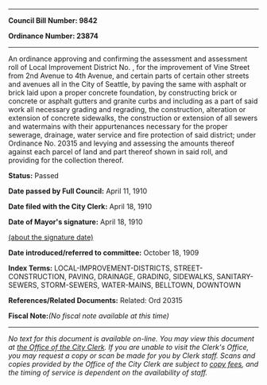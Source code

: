 

********

**Council Bill Number: 9842**
   
**Ordinance Number: 23874**
********

 An ordinance approving and confirming the assessment and assessment roll of Local Improvement District No. , for the improvement of Vine Street from 2nd Avenue to 4th Avenue, and certain parts of certain other streets and avenues all in the City of Seattle, by paving the same with asphalt or brick laid upon a proper concrete foundation, by constructing brick or concrete or asphalt gutters and granite curbs and including as a part of said work all necessary grading and regrading, the construction, alteration or extension of concrete sidewalks, the construction or extension of all sewers and watermains with their appurtenances necessary for the proper sewerage, drainage, water service and fire protection of said district; under Ordinance No. 20315 and levying and assessing the amounts thereof against each parcel of land and part thereof shown in said roll, and providing for the collection thereof.

**Status:** Passed
   
**Date passed by Full Council:** April 11, 1910
   
**Date filed with the City Clerk:** April 18, 1910
   
**Date of Mayor's signature:** April 18, 1910
   
[(about the signature date)](/~public/approvaldate.htm)
   
   
   
**Date introduced/referred to committee:** October 18, 1909
   
   
**Index Terms:** LOCAL-IMPROVEMENT-DISTRICTS, STREET-CONSTRUCTION, PAVING, DRAINAGE, GRADING, SIDEWALKS, SANITARY-SEWERS, STORM-SEWERS, WATER-MAINS, BELLTOWN, DOWNTOWN

**References/Related Documents:** Related: Ord 20315

**Fiscal Note:**_(No fiscal note available at this time)_
********

_No text for this document is available on-line. You may view this document at [the Office of the City Clerk](http://www.seattle.gov/leg/clerk/contactUs.htm). If you are unable to visit the Clerk's Office, you may request a copy or scan be made for you by Clerk staff. Scans and copies provided by the Office of the City Clerk are subject to [copy fees](http://clerk.seattle.gov/~public/clerkfees.htm), and the timing of service is dependent on the availability of staff._

